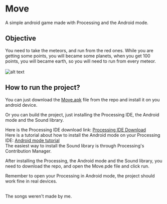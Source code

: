 # Move
A simple android game made with Processing and the Android mode.

## Objective
You need to take the meteors, and run from the red ones.
While you are getting some points, you will became some planets, when you get 100 points, you will became earth, so you will need to run from every meteor.<br><br>
![alt text](https://raw.githubusercontent.com/viniciuseb/Move/master/Move.gif)

## How to run the project?
You can just download the [Move.apk](https://github.com/viniciuseb/Move/raw/master/Move.apk) file from the repo and install it on you android device.

Or you can build the project, just installing the Processing IDE, the Android mode and the Sound library.

Here is the Processing IDE download link: [Processing IDE Download](https://processing.org/download/)<br>
Here is a tutorial about how to install the Android mode on your Processing IDE: [Android mode tutorial](https://android.processing.org/install.html)<br>
The easiest way to install the Sound library is through Processing's Contribution Manager.

After installing the Processing, the Android mode and the Sound library, you need to download the repo, and open the Move.pde file and click run.

Remember to open your Processing in Android mode, the project should work fine in real devices.

<br>The songs weren't made by me.
